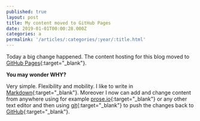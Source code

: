 ```yaml
---
published: true
layout: post
title: My content moved to GitHub Pages
date: 2019-01-01T00:00:28.000Z
categories: a
permalink: '/articles/:categories/:year/:title.html'
---
```

Today a big change happened. The content hosting for this blog moved to [GitHub Pages](https://pages.github.com/){:target="_blank"}.
<!--End of Excerpt--> 

**You may wonder WHY?**

Very simple. Flexibility and mobility. 
I like to write in [Markdown](https://daringfireball.net/projects/markdown/){:target="_blank"}. Moreover I now can add and change content from anywhere using for example [prose.io](https://prose.io){:target="_blank"} or any other text editor and then using [git](https://en.wikipedia.org/wiki/Git){:target="_blank"} to push the changes back to [GitHub](https://github.com){:target="_blank"}.
